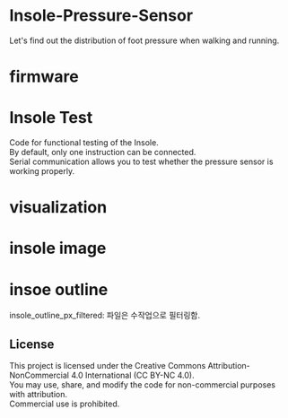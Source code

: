 # Insole-Pressure-Sensor
Let's find out the distribution of foot pressure when walking and running.  

# firmware
# Insole Test
Code for functional testing of the Insole.  
By default, only one instruction can be connected.  
Serial communication allows you to test whether the pressure sensor is working properly.  

# visualization
# insole image
# insoe outline
insole_outline_px_filtered: 파일은 수작업으로 필터링함.  


## License
This project is licensed under the Creative Commons Attribution-NonCommercial 4.0 International (CC BY-NC 4.0).  
You may use, share, and modify the code for non-commercial purposes with attribution.  
Commercial use is prohibited.  
